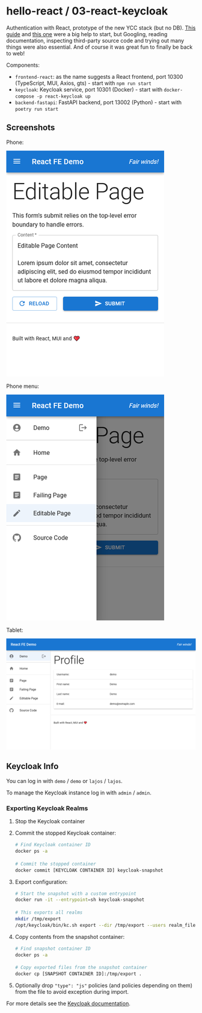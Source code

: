 # hello-react / 03-react-keycloak

Authentication with React, prototype of the new YCC stack (but no DB). [This guide](https://medium.com/devops-dudes/secure-front-end-react-js-and-back-end-node-js-express-rest-api-with-keycloak-daf159f0a94e) and [this one](https://www.section.io/engineering-education/keycloak-react-app) were a big help to start, but Googling, reading documentation, inspecting third-party source code and trying out many things were also essential. And of course it was great fun to finally be back to web!

Components:

- `frontend-react`: as the name suggests a React frontend, port 10300 (TypeScript, MUI, Axios, gts) - start with `npm run start`
- `keycloak`: Keycloak service, port 10301 (Docker) - start with `docker-compose -p react-keycloak up`
- `backend-fastapi`: FastAPI backend, port 13002 (Python) - start with `poetry run start`

## Screenshots

Phone:

![Phone 1](screen-phone1.png)

Phone menu:

![Phone 2](screen-phone2.png)

Tablet:

![Tablet](screen-tablet.png)

## Keycloak Info

You can log in with `demo` / `demo` or `lajos` / `lajos`.

To manage the Keycloak instance log in with `admin` / `admin`.

### Exporting Keycloak Realms

1. Stop the Keycloak container
2. Commit the stopped Keycloak container:

   ```sh
   # Find Keycloak container ID
   docker ps -a

   # Commit the stopped container
   docker commit [KEYCLOAK CONTAINER ID] keycloak-snapshot
   ```

3. Export configuration:

   ```sh
   # Start the snapshot with a custom entrypoint
   docker run -it --entrypoint=sh keycloak-snapshot

   # This exports all realms
   mkdir /tmp/export
   /opt/keycloak/bin/kc.sh export --dir /tmp/export --users realm_file
   ```

4. Copy contents from the snapshot container:

   ```sh
   # Find snapshot container ID
   docker ps -a

   # Copy exported files from the snapshot container
   docker cp [SNAPSHOT CONTAINER ID]:/tmp/export .
   ```

5. Optionally drop `"type": "js"` policies (and policies depending on them) from the file to avoid exception during import.

For more details see the [Keycloak documentation](https://www.keycloak.org/server/importExport).
